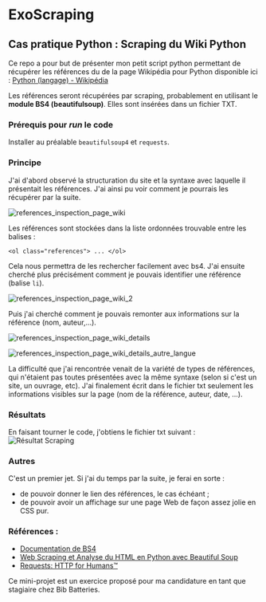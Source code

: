 # ExoScraping
## Cas pratique Python : Scraping du Wiki Python

Ce repo a pour but de présenter mon petit script python permettant de récupérer les références du de la page Wikipédia pour Python disponible ici :  [Python  (langage) - Wikipédia](https://fr.wikipedia.org/wiki/Python_(langage))

Les références seront récupérées par scraping, probablement en utilisant le **module BS4 (beautifulsoup)**. Elles sont insérées dans un fichier TXT.

### Prérequis pour _run_ le code
Installer au préalable ```beautifulsoup4``` et ```requests```.

### Principe

J'ai d'abord observé la structuration du site et la syntaxe avec laquelle il présentait les références. J'ai ainsi pu voir comment je pourrais les récupérer par la suite.

![references_inspection_page_wiki](https://user-images.githubusercontent.com/100777239/235661007-b1704f75-9165-4b1d-af80-78d55f7b3371.png)

Les références sont stockées dans la liste ordonnées trouvable entre les balises : 
```
<ol class="references"> ... </ol>
```

Cela nous permettra de les rechercher facilement avec bs4.
J'ai ensuite cherché plus précisément comment je pouvais identifier une référence (balise ```li```).

![references_inspection_page_wiki_2](https://user-images.githubusercontent.com/100777239/235661787-fc00337a-a511-4f16-a562-33bc82b9cd45.png)

Puis j'ai cherché comment je pouvais remonter aux informations sur la référence (nom, auteur,...).

![references_inspection_page_wiki_details](https://user-images.githubusercontent.com/100777239/235663541-87eefc42-ad74-48e9-b4a7-743448cbb130.png)

![references_inspection_page_wiki_details_autre_langue](https://user-images.githubusercontent.com/100777239/235663561-5dc76580-eea9-462d-93ab-e5fbc97ed3ad.png)

La difficulté que j'ai rencontrée venait de la variété de types de références, qui n'étaient pas toutes présentées avec la même syntaxe (selon si c'est un site, un ouvrage, etc). J'ai finalement écrit dans le fichier txt seulement les informations visibles sur la page (nom de la référence, auteur, date, ...).

### Résultats
En faisant tourner le code, j'obtiens le fichier txt suivant : 
![Résultat Scraping](https://user-images.githubusercontent.com/100777239/235837958-779ed774-8704-4a73-8bd6-b4baada3e933.png)

### Autres
C'est un premier jet. Si j'ai du temps par la suite, je ferai en sorte :
- de pouvoir donner le lien des références, le cas échéant ;
- de pouvoir avoir un affichage sur une page Web de façon assez jolie en CSS pur.

### Références : 
- [Documentation de BS4](https://www.crummy.com/software/BeautifulSoup/bs4/doc/)
- [Web Scraping et Analyse du HTML en Python avec Beautiful Soup](https://www.twilio.com/fr/blog/web-scraping-analyse-html-python-beautiful-soup)
- [Requests: HTTP for Humans™](https://docs.python-requests.org/en/latest/)


Ce mini-projet est un exercice proposé pour ma candidature en tant que stagiaire chez Bib Batteries.
